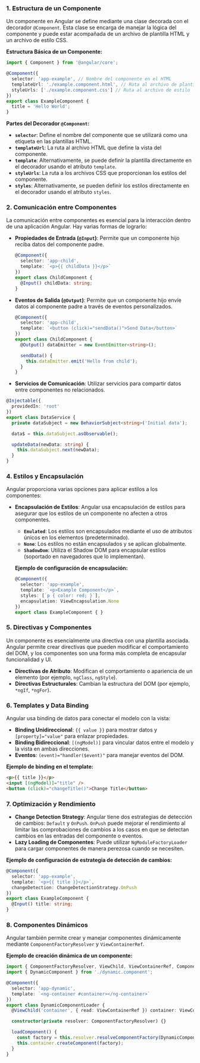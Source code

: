 ### **1. Estructura de un Componente**

Un componente en Angular se define mediante una clase decorada con el decorador `@Component`. Esta clase se encarga de manejar la lógica del componente y puede estar acompañada de un archivo de plantilla HTML y un archivo de estilo CSS.

**Estructura Básica de un Componente:**
```typescript
import { Component } from '@angular/core';

@Component({
  selector: 'app-example', // Nombre del componente en el HTML
  templateUrl: './example.component.html', // Ruta al archivo de plantilla
  styleUrls: ['./example.component.css'] // Ruta al archivo de estilo
})
export class ExampleComponent {
  title = 'Hello World';
}
```

**Partes del Decorador `@Component`:**

- **`selector`**: Define el nombre del componente que se utilizará como una etiqueta en las plantillas HTML.
- **`templateUrl`**: La ruta al archivo HTML que define la vista del componente.
- **`template`**: Alternativamente, se puede definir la plantilla directamente en el decorador usando el atributo `template`.
- **`styleUrls`**: La ruta a los archivos CSS que proporcionan los estilos del componente.
- **`styles`**: Alternativamente, se pueden definir los estilos directamente en el decorador usando el atributo `styles`.




### **2. Comunicación entre Componentes**

La comunicación entre componentes es esencial para la interacción dentro de una aplicación Angular. Hay varias formas de lograrlo:

- **Propiedades de Entrada (`@Input`)**: Permite que un componente hijo reciba datos del componente padre.
  ```typescript
  @Component({
    selector: 'app-child',
    template: `<p>{{ childData }}</p>`
  })
  export class ChildComponent {
    @Input() childData: string;
  }
  ```

- **Eventos de Salida (`@Output`)**: Permite que un componente hijo envíe datos al componente padre a través de eventos personalizados.
  ```typescript
  @Component({
    selector: 'app-child',
    template: `<button (click)="sendData()">Send Data</button>`
  })
  export class ChildComponent {
    @Output() dataEmitter = new EventEmitter<string>();

    sendData() {
      this.dataEmitter.emit('Hello from child');
    }
  }
  ```

- **Servicios de Comunicación**: Utilizar servicios para compartir datos entre componentes no relacionados.

<!-- ReplaySubject: Permite emitir todos los valores previos a nuevos suscriptores, manteniendo un historial de valores. Puedes especificar cuántos valores anteriores deben ser almacenados. -->

  ```typescript
  @Injectable({
    providedIn: 'root'
  })
  export class DataService {
    private dataSubject = new BehaviorSubject<string>('Initial data');

    data$ = this.dataSubject.asObservable();

    updateData(newData: string) {
      this.dataSubject.next(newData);
    }
  }
  ```



### **4. Estilos y Encapsulación**

Angular proporciona varias opciones para aplicar estilos a los componentes:

- **Encapsulación de Estilos**: Angular usa encapsulación de estilos para asegurar que los estilos de un componente no afecten a otros componentes.
  - **`Emulated`**: Los estilos son encapsulados mediante el uso de atributos únicos en los elementos (predeterminado).
  - **`None`**: Los estilos no están encapsulados y se aplican globalmente.
  - **`ShadowDom`**: Utiliza el Shadow DOM para encapsular estilos (soportado en navegadores que lo implementan).

  **Ejemplo de configuración de encapsulación:**
  ```typescript
  @Component({
    selector: 'app-example',
    template: `<p>Example Component</p>`,
    styles: [`p { color: red; }`],
    encapsulation: ViewEncapsulation.None
  })
  export class ExampleComponent { }
  ```




### **5. Directivas y Componentes**

Un componente es esencialmente una directiva con una plantilla asociada. Angular permite crear directivas que pueden modificar el comportamiento del DOM, y los componentes son una forma más completa de encapsular funcionalidad y UI.

- **Directivas de Atributo**: Modifican el comportamiento o apariencia de un elemento (por ejemplo, `ngClass`, `ngStyle`).
- **Directivas Estructurales**: Cambian la estructura del DOM (por ejemplo, `*ngIf`, `*ngFor`).

### **6. Templates y Data Binding**

Angular usa binding de datos para conectar el modelo con la vista:

- **Binding Unidireccional**: `{{ value }}` para mostrar datos y `[property]="value"` para enlazar propiedades.
- **Binding Bidireccional**: `[(ngModel)]` para vincular datos entre el modelo y la vista en ambas direcciones.
- **Eventos**: `(event)="handler($event)"` para manejar eventos del DOM.

**Ejemplo de binding en el template:**
```html
<p>{{ title }}</p>
<input [(ngModel)]="title" />
<button (click)="changeTitle()">Change Title</button>
```



### **7. Optimización y Rendimiento**

- **Change Detection Strategy**: Angular tiene dos estrategias de detección de cambios: `Default` y `OnPush`. `OnPush` puede mejorar el rendimiento al limitar las comprobaciones de cambios a los casos en que se detectan cambios en las entradas del componente o eventos.
- **Lazy Loading de Componentes**: Puede utilizar `NgModuleFactoryLoader` para cargar componentes de manera perezosa cuando se necesiten.

**Ejemplo de configuración de estrategia de detección de cambios:**
```typescript
@Component({
  selector: 'app-example',
  template: `<p>{{ title }}</p>`,
  changeDetection: ChangeDetectionStrategy.OnPush
})
export class ExampleComponent {
  @Input() title: string;
}
```



### **8. Componentes Dinámicos**

Angular también permite crear y manejar componentes dinámicamente mediante `ComponentFactoryResolver` y `ViewContainerRef`.

**Ejemplo de creación dinámica de un componente:**
```typescript
import { ComponentFactoryResolver, ViewChild, ViewContainerRef, Component } from '@angular/core';
import { DynamicComponent } from './dynamic.component';

@Component({
  selector: 'app-dynamic',
  template: `<ng-container #container></ng-container>`
})
export class DynamicComponentLoader {
  @ViewChild('container', { read: ViewContainerRef }) container: ViewContainerRef;

  constructor(private resolver: ComponentFactoryResolver) {}

  loadComponent() {
    const factory = this.resolver.resolveComponentFactory(DynamicComponent);
    this.container.createComponent(factory);
  }
}
```





